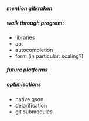 ##### mention gitkraken
##### walk through program:
- libraries
- api
- autocompletion
- form (in particular: scaling?)
##### future platforms
##### optimisations
- native gson
- dejarification
- git submodules